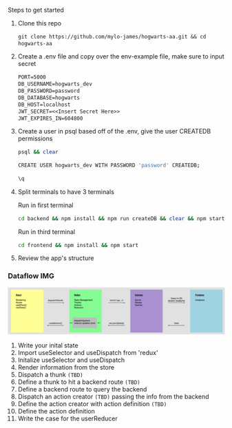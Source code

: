 Steps to get started

1. Clone this repo

    ```url
    git clone https://github.com/mylo-james/hogwarts-aa.git && cd hogwarts-aa
    ```

2. Create a .env file and copy over the env-example file, make sure to input secret

    ```text
    PORT=5000
    DB_USERNAME=hogwarts_dev
    DB_PASSWORD=password
    DB_DATABASE=hogwarts
    DB_HOST=localhost
    JWT_SECRET=<<Insert Secret Here>>
    JWT_EXPIRES_IN=604800
    ```

3. Create a user in psql based off of the .env, give the user CREATEDB permissions

    ```bash
    psql && clear
    ```

    ```bash
    CREATE USER hogwarts_dev WITH PASSWORD 'password' CREATEDB;
    ```

    ```bash
    \q
    ```

4. Split terminals to have 3 terminals

    Run in first terminal

    ```bash
    cd backend && npm install && npm run createDB && clear && npm start
    ```

    Run in third terminal

    ```bash
    cd frontend && npm install && npm start

    ```

5. Review the app's structure

### Dataflow IMG

![dataflow](./dataflow.png)

1. Write your inital state
2. Import useSelector and useDispatch from 'redux'
3. Initalize useSelector and useDispatch
4. Render information from the store
5. Dispatch a thunk `(TBD)`
6. Define a thunk to hit a backend route `(TBD)`
7. Define a backend route to query the backend
8. Dispatch an action creator `(TBD)` passing the info from the backend
9. Define the action creator with action definition `(TBD)`
10. Define the action definition
11. Write the case for the userReducer
